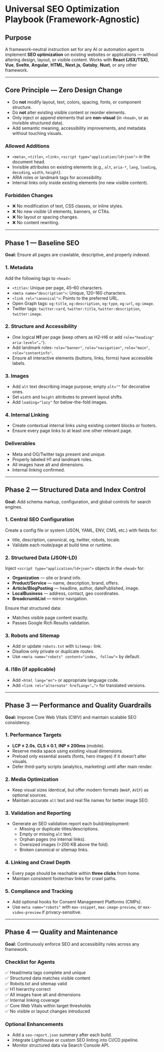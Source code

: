 # Universal SEO Optimization Playbook (Framework-Agnostic)

## Purpose
A framework-neutral instruction set for any AI or automation agent to implement **SEO optimization** on existing websites or applications — without altering design, layout, or visible content. Works with **React (JSX/TSX)**, **Vue**, **Svelte**, **Angular**, **HTML**, **Next.js**, **Gatsby**, **Nuxt**, or any other framework.

---

## Core Principle — Zero Design Change
- Do **not** modify layout, text, colors, spacing, fonts, or component structure.  
- Do **not** alter existing visible content or reorder elements.  
- Only inject or append elements that are **non-visual** (in `<head>`, or as invisible structured data).
- Add semantic meaning, accessibility improvements, and metadata without touching visuals.

### Allowed Additions
- `<meta>`, `<title>`, `<link>`, `<script type="application/ld+json">` in the document head.
- Invisible attributes on existing elements (e.g., `alt`, `aria-*`, `lang`, `loading`, `decoding`, `width`, `height`).
- ARIA roles or landmark tags for accessibility.
- Internal links only inside existing elements (no new visible content).

### Forbidden Changes
- ❌ No modification of text, CSS classes, or inline styles.  
- ❌ No new visible UI elements, banners, or CTAs.  
- ❌ No layout or spacing changes.  
- ❌ No content rewriting.

---

## Phase 1 — Baseline SEO
**Goal:** Ensure all pages are crawlable, descriptive, and properly indexed.

### 1. Metadata
Add the following tags to `<head>`:
- `<title>`: Unique per page, 45–60 characters.
- `<meta name="description">`: Unique, 120–160 characters.
- `<link rel="canonical">`: Points to the preferred URL.
- Open Graph tags: `og:title`, `og:description`, `og:type`, `og:url`, `og:image`.
- Twitter tags: `twitter:card`, `twitter:title`, `twitter:description`, `twitter:image`.

### 2. Structure and Accessibility
- One logical **H1** per page (keep others as H2–H6 or add `role="heading" aria-level="…"`).
- Add landmark roles: `role="banner"`, `role="navigation"`, `role="main"`, `role="contentinfo"`.
- Ensure all interactive elements (buttons, links, forms) have accessible labels.

### 3. Images
- Add `alt` text describing image purpose; empty `alt=""` for decorative ones.
- Set `width` and `height` attributes to prevent layout shifts.
- Add `loading="lazy"` for below-the-fold images.

### 4. Internal Linking
- Create contextual internal links using existing content blocks or footers.
- Ensure every page links to at least one other relevant page.

### Deliverables
- Meta and OG/Twitter tags present and unique.
- Properly labeled H1 and landmark roles.
- All images have alt and dimensions.
- Internal linking confirmed.

---

## Phase 2 — Structured Data and Index Control
**Goal:** Add schema markup, configuration, and global controls for search engines.

### 1. Central SEO Configuration
Create a config file or system (JSON, YAML, ENV, CMS, etc.) with fields for:
- title, description, canonical, og, twitter, robots, locale.
- Validate each route/page at build time or runtime.

### 2. Structured Data (JSON-LD)
Inject `<script type="application/ld+json">` objects in the `<head>` for:
- **Organization** — site or brand info.
- **Product/Service** — name, description, brand, offers.
- **Article/BlogPosting** — headline, author, datePublished, image.
- **LocalBusiness** — address, contact, geo coordinates.
- **BreadcrumbList** — mirror navigation.

Ensure that structured data:
- Matches visible page content exactly.
- Passes Google Rich Results validation.

### 3. Robots and Sitemap
- Add or update `robots.txt` with `Sitemap:` link.
- Disallow only private or duplicate routes.
- Use `<meta name="robots" content="index, follow">` by default.

### 4. i18n (if applicable)
- Add `<html lang="en">` or appropriate language code.
- Add `<link rel="alternate" hrefLang="…">` for translated versions.

---

## Phase 3 — Performance and Quality Guardrails
**Goal:** Improve Core Web Vitals (CWV) and maintain scalable SEO consistency.

### 1. Performance Targets
- **LCP ≤ 2.0s**, **CLS ≤ 0.1**, **INP ≤ 200ms** (mobile).
- Reserve media space using existing visual dimensions.
- Preload only essential assets (fonts, hero images) if it doesn’t alter visuals.
- Defer third-party scripts (analytics, marketing) until after main render.

### 2. Media Optimization
- Keep visual sizes identical, but offer modern formats (`WebP`, `AVIF`) as optional sources.
- Maintain accurate `alt` text and real file names for better image SEO.

### 3. Validation and Reporting
- Generate an SEO validation report each build/deployment:
  - Missing or duplicate titles/descriptions.
  - Empty or missing `alt` text.
  - Orphan pages (no internal links).
  - Oversized images (>200 KB above the fold).
  - Broken canonical or sitemap links.

### 4. Linking and Crawl Depth
- Every page should be reachable within **three clicks** from home.
- Maintain consistent footer/nav links for crawl paths.

### 5. Compliance and Tracking
- Add optional hooks for Consent Management Platforms (CMPs).
- Use `meta name="robots"` with `max-snippet`, `max-image-preview`, or `max-video-preview` if privacy-sensitive.

---

## Phase 4 — Quality and Maintenance
**Goal:** Continuously enforce SEO and accessibility rules across any framework.

### Checklist for Agents
✅ Head/meta tags complete and unique  
✅ Structured data matches visible content  
✅ Robots.txt and sitemap valid  
✅ H1 hierarchy correct  
✅ All images have alt and dimensions  
✅ Internal linking coverage  
✅ Core Web Vitals within target thresholds  
✅ No visible or layout changes introduced

### Optional Enhancements
- Add a `seo-report.json` summary after each build.
- Integrate Lighthouse or custom SEO linting into CI/CD pipeline.
- Monitor structured data via Search Console API.

